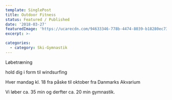 ```yaml
---
template: SinglePost
title: Outdoor Fitness
status: Featured / Published
date: '2018-03-27'
featuredImage: 'https://ucarecdn.com/94633346-778b-4474-8039-b18280ec73a3/'
excerpt: >-

categories:
  - category: Ski-Gymnastik
---
```

Løbetræning

hold dig i form til windsurfing

Hver mandag kl. 18 fra påske til oktober fra Danmarks Akvarium

Vi løber ca. 35 min og derfter ca. 20 min gymnastik.

